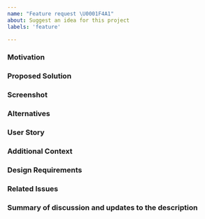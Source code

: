 ```yaml
---
name: "Feature request \U0001F4A1"
about: Suggest an idea for this project
labels: 'feature'

---
```


### Motivation
<!-- A clear and concise description of what the motivation for the new feature is, and what problem it is solving. -->


### Proposed Solution
<!-- A clear and concise description of the feature you would like to add, and how it solves the motivating problem. -->


### Screenshot
<!-- Screenshot of the part which needs be changed -->


### Alternatives
<!-- A clear and concise description of any alternative solutions or features you've considered, and why you're proposed solution is better. -->


### User Story
<!-- A clear description of the User Stories that should be achieved by the new feature. The User Stories should follow this pattern:
As a [type of user] I want [goals or objectives] so that [values or benefits]. -->


### Additional Context
<!-- Add any other information about the feature request here. -->


### Design Requirements
<!-- If the customization includes input from our design team, the detailed requirements will be collected here. Note: These will exist mainly in German to simplify internal communication. -->

### Related Issues
<!-- A collection of all issues that are related to this issue and could be useful. -->
<!-- Please also include the related integreat-app issues, if possible. -->
<!-- If the app issue does not exist yet, ping Toni on Mattermost to create one and then link it here. -->


### Summary of discussion and updates to the description
<!-- Summarize the discussion if a long conversation was made that changed something. E.g. -->
<!-- - <TIMESTAMP>: Discussed UX of the modal and decided that a two-stage flow would be best after all. Updated the link to this alternative design and changed the spec for the new ajax endpoint accordingly -->
<!-- Leave this section blank during the initial issue creation. -->
